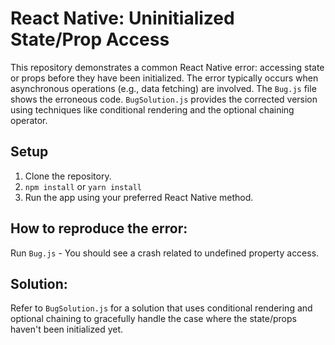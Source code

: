 # React Native: Uninitialized State/Prop Access

This repository demonstrates a common React Native error: accessing state or props before they have been initialized. The error typically occurs when asynchronous operations (e.g., data fetching) are involved.  The `Bug.js` file shows the erroneous code. `BugSolution.js` provides the corrected version using techniques like conditional rendering and the optional chaining operator.

## Setup

1. Clone the repository.
2. `npm install` or `yarn install`
3. Run the app using your preferred React Native method.

## How to reproduce the error:

Run `Bug.js` - You should see a crash related to undefined property access.

## Solution:

Refer to `BugSolution.js` for a solution that uses conditional rendering and optional chaining to gracefully handle the case where the state/props haven't been initialized yet.
